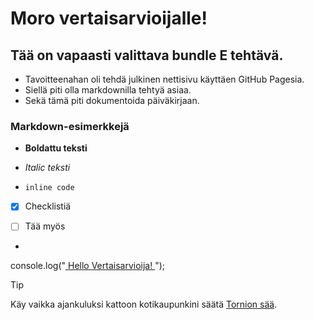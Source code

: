# Moro vertaisarvioijalle!

## Tää on vapaasti valittava bundle E tehtävä.

- Tavoitteenahan oli tehdä julkinen nettisivu käyttäen GitHub Pagesia.
- Siellä piti olla markdownilla tehtyä asiaa. 
- Sekä tämä piti dokumentoida päiväkirjaan.

### Markdown-esimerkkejä

- **Boldattu teksti**

- *Italic teksti*

- `inline code`

- [x] Checklistiä
    
- [ ] Tää myös

- ```js
console.log("<ins> Hello Vertaisarvioija! </ins>");

> [!TIP]
> Käy vaikka ajankuluksi kattoon kotikaupunkini säätä [Tornion sää](https://www.foreca.fi/Finland/Tornio).
